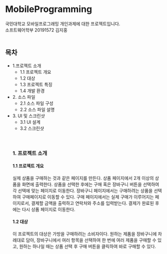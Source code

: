 # MobileProgramming
국민대학교 모바일프로그래밍 개인과제에 대한 프로젝트입니다. <br>
소프트웨어학부 20191572 김지홍<br><br>

## 목차
<ul>
<li> 1.프로젝트 소개
<ul>
  <li> 1.1 프로젝트 개요
  <li> 1.2 대상
  <li> 1.3 프로젝트 특징
  <li> 1.4 개발 환경
 </ul>
 <li> 2. 소스 파일
 <ul>
  <li> 2.1 소스 파일 구성
  <li> 2.2 소스 파일 설명
 </ul>
 <li> 3. UI 및 스크린샷
 <ul>
  <li> 3.1 UI 설계
  <li> 3.2 스크린샷
 </ul>
<br><br>

### 1. 프로젝트 소개
#### 1.1 프로젝트 개요
실제 상품을 구매하는 것과 같은 페이지를 만든다. 상품 페이지에서 2개 이상의 상품을 화면에 출력한다.
상품을 선택한 후에는 구매 혹은 장바구니 버튼을 선택하여 각 선택에 맞는 페이지로 이동한다. 
장바구니 페이지에서는 구매하려는 상품을 선택하여 구매페이지로 이동할 수 있다. 구매 페이지에서는
실제 구매가 이루어지는 페이지로서, 결제할 금액을 출력하고 연락처와 주소를 입력받는다. 결제가 완료된 후에는
다시 상품 페이지로 이동한다.<br>
#### 1.2 대상
이 프로젝트의 대상은 가방을 구매하려는 소비자이다. 원하는 제품을 장바구니에 차례대로 담아, 장바구니에서
여러 항목을 선택하여 한 번에 여러 제품을 구매할 수 있고, 원하는 하나일 때는 상품 선택 후
구매 버튼을 클릭하여 바로 구매할 수 있다. 

